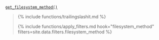 <p><code><a href="https://developer.wordpress.org/reference/functions/get_filesystem_method/">get_filesystem_method()</a></code></p>

<blockquote>

{% include functions/trailingslashit.md %}

{% include functions/apply_filters.md hook="filesystem_method" filters=site.data.filters.filesystem_method %}

</blockquote>